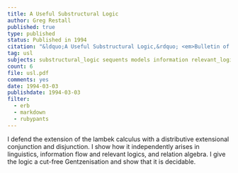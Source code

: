 ```yaml
---
title: A Useful Substructural Logic
author: Greg Restall
published: true
type: published
status: Published in 1994
citation: "&ldquo;A Useful Substructural Logic,&rdquo; <em>Bulletin of the Interest Group in Pure and Applied Logics</em> 2 (1994) 137--148."
tag: usl
subjects: substructural_logic sequents models information relevant_logic algebras
count: 6
file: usl.pdf
comments: yes
date: 1994-03-03
publishdate: 1994-03-03
filter:
  - erb
  - markdown
  - rubypants
---
```

I defend the extension of the lambek calculus with a distributive extensional conjunction and disjunction. I show how it independently arises in linguistics, information flow and relevant logics, and relation algebra. I give the logic a cut-free Gentzenisation and show that it is decidable.